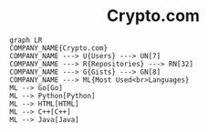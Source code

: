 <h1 align="center">Crypto.com</h1>

```mermaid
graph LR
COMPANY_NAME{Crypto.com}
COMPANY_NAME ---> U{Users} ---> UN[7]
COMPANY_NAME ---> R{Repositories} ---> RN[32]
COMPANY_NAME ---> G{Gists} ---> GN[8]
COMPANY_NAME ---> ML{Most Used<br>Languages}
ML --> Go[Go]
ML --> Python[Python]
ML --> HTML[HTML]
ML --> C++[C++]
ML --> Java[Java]
```
